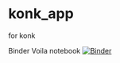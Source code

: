 # konk_app
 for konk
 

Binder Voila notebook 
[![Binder](https://mybinder.org/badge_logo.svg)](https://mybinder.org/v2/gh/Yoonsen/konk_app/HEAD?urlpath=voila%2Frender%2Fconc_voila_demo.ipynb)
